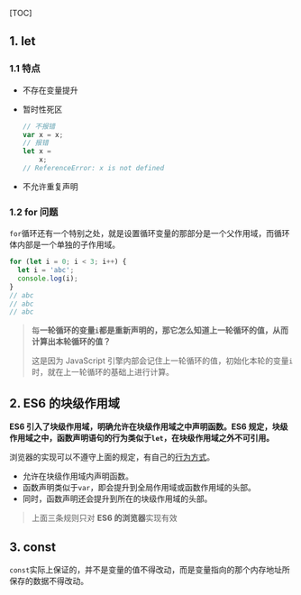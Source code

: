 [TOC]

## 1. let ##

### 1.1 特点 ###

* 不存在变量提升

* 暂时性死区

  ```js
  // 不报错
  var x = x;
  // 报错
  let x =
      x;
  // ReferenceError: x is not defined
  ```

* 不允许重复声明

### 1.2 for 问题 ###

`for`循环还有一个特别之处，就是设置循环变量的那部分是一个父作用域，而循环体内部是一个单独的子作用域。

```js
for (let i = 0; i < 3; i++) {
  let i = 'abc';
  console.log(i);
}
// abc
// abc
// abc
```

> 每**一轮循环的变量`i`都是重新声明的，那它怎么知道上一轮循环的值，从而计算出本轮循环的值？**
>
> 这是因为 JavaScript 引擎内部会记住上一轮循环的值，初始化本轮的变量`i`时，就在上一轮循环的基础上进行计算。

## 2. ES6 的块级作用域 ##

**ES6 引入了块级作用域，明确允许在块级作用域之中声明函数。ES6 规定，块级作用域之中，函数声明语句的行为类似于`let`，在块级作用域之外不可引用。**

浏览器的实现可以不遵守上面的规定，有自己的[行为方式](http://stackoverflow.com/questions/31419897/what-are-the-precise-semantics-of-block-level-functions-in-es6)。

- 允许在块级作用域内声明函数。
- 函数声明类似于`var`，即会提升到全局作用域或函数作用域的头部。
- 同时，函数声明还会提升到所在的块级作用域的头部。

> 上面三条规则只对 **ES6 的浏览器**实现有效

## 3. const ##

`const`实际上保证的，并不是变量的值不得改动，而是变量指向的那个内存地址所保存的数据不得改动。